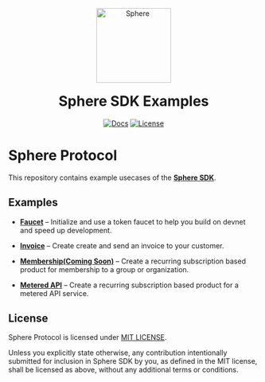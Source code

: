 <div align="center">
    <a>
        <img alt="Sphere" src="https://avatars.githubusercontent.com/u/109333730?s=200&v=4" width="150"/>
    </a>
  <h1 style="margin-top:20px;">Sphere SDK Examples </h1>

  <p>
    <a href="https://docs.sphere.engineer/docs/gettingstarted_introduction"><img alt="Docs" src="https://img.shields.io/badge/docs-tutorials-aquamarine" /></a>
    <!-- <a href="https://discord.com/channels/849494028176588802/878700556904980500"><img alt="Discord Chat" src="https://img.shields.io/discord/889577356681945098?color=aquamarine" /></a> -->
    <a href="https://opensource.org/licenses/MIT"><img alt="License" src="https://img.shields.io/github/license/git-scm/git-scm.com?color=aquamarine" /></a>
  </p>
</div>

# Sphere Protocol

This repository contains example usecases of the [**Sphere SDK**](https://docs.sphere.engineer/docs/gettingstarted_introduction).

## Examples

- [**Faucet**](https://github.com/Sphere-Laboratories/examples/tree/main/faucet) – Initialize and use a token faucet to help you build on devnet and speed up development.

- [**Invoice**](https://github.com/Sphere-Laboratories/examples/tree/main/invoice) – Create create and send an invoice to your customer.
- [**Membership(Coming Soon)**](https://github.com/Sphere-Laboratories/examples/tree/main/membership) – Create a recurring subscription based product for membership to a group or organization.
- [**Metered API**](https://github.com/Sphere-Laboratories/examples/tree/main/metered-api) – Create a recurring subscription based product for a metered API service.



## License

Sphere Protocol is licensed under [MIT LICENSE](./LICENSE).

Unless you explicitly state otherwise, any contribution intentionally submitted
for inclusion in Sphere SDK by you, as defined in the MIT license, shall be
licensed as above, without any additional terms or conditions.
